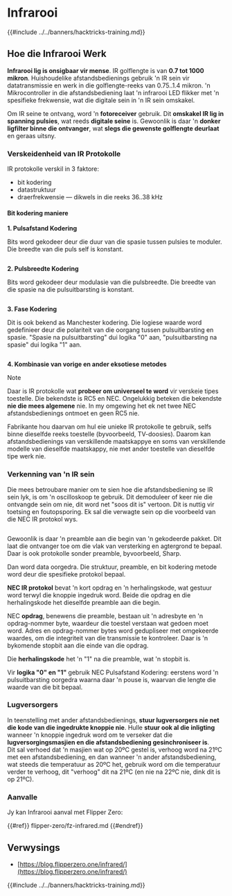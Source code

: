 # Infrarooi

{{#include ../../banners/hacktricks-training.md}}

## Hoe die Infrarooi Werk <a href="#how-the-infrared-port-works" id="how-the-infrared-port-works"></a>

**Infrarooi lig is onsigbaar vir mense**. IR golflengte is van **0.7 tot 1000 mikron**. Huishoudelike afstandsbedienings gebruik 'n IR sein vir datatransmissie en werk in die golflengte-reeks van 0.75..1.4 mikron. 'n Mikrocontroller in die afstandsbediening laat 'n infrarooi LED flikker met 'n spesifieke frekwensie, wat die digitale sein in 'n IR sein omskakel.

Om IR seine te ontvang, word 'n **fotoreceiver** gebruik. Dit **omskakel IR lig in spanning pulsies**, wat reeds **digitale seine** is. Gewoonlik is daar 'n **donker ligfilter binne die ontvanger**, wat **slegs die gewenste golflengte deurlaat** en geraas uitsny.

### Verskeidenheid van IR Protokolle <a href="#variety-of-ir-protocols" id="variety-of-ir-protocols"></a>

IR protokolle verskil in 3 faktore:

- bit kodering
- datastruktuur
- draerfrekwensie — dikwels in die reeks 36..38 kHz

#### Bit kodering maniere <a href="#bit-encoding-ways" id="bit-encoding-ways"></a>

**1. Pulsafstand Kodering**

Bits word gekodeer deur die duur van die spasie tussen pulsies te moduler. Die breedte van die puls self is konstant.

<figure><img src="../../images/image (295).png" alt=""><figcaption></figcaption></figure>

**2. Pulsbreedte Kodering**

Bits word gekodeer deur modulasie van die pulsbreedte. Die breedte van die spasie na die pulsuitbarsting is konstant.

<figure><img src="../../images/image (282).png" alt=""><figcaption></figcaption></figure>

**3. Fase Kodering**

Dit is ook bekend as Manchester kodering. Die logiese waarde word gedefinieer deur die polariteit van die oorgang tussen pulsuitbarsting en spasie. "Spasie na pulsuitbarsting" dui logika "0" aan, "pulsuitbarsting na spasie" dui logika "1" aan.

<figure><img src="../../images/image (634).png" alt=""><figcaption></figcaption></figure>

**4. Kombinasie van vorige en ander eksotiese metodes**

> [!NOTE]
> Daar is IR protokolle wat **probeer om universeel te word** vir verskeie tipes toestelle. Die bekendste is RC5 en NEC. Ongelukkig beteken die bekendste **nie die mees algemene** nie. In my omgewing het ek net twee NEC afstandsbedienings ontmoet en geen RC5 nie.
>
> Fabrikante hou daarvan om hul eie unieke IR protokolle te gebruik, selfs binne dieselfde reeks toestelle (byvoorbeeld, TV-doosies). Daarom kan afstandsbedienings van verskillende maatskappye en soms van verskillende modelle van dieselfde maatskappy, nie met ander toestelle van dieselfde tipe werk nie.

### Verkenning van 'n IR sein

Die mees betroubare manier om te sien hoe die afstandsbediening se IR sein lyk, is om 'n oscilloskoop te gebruik. Dit demoduleer of keer nie die ontvangde sein om nie, dit word net "soos dit is" vertoon. Dit is nuttig vir toetsing en foutopsporing. Ek sal die verwagte sein op die voorbeeld van die NEC IR protokol wys.

<figure><img src="../../images/image (235).png" alt=""><figcaption></figcaption></figure>

Gewoonlik is daar 'n preamble aan die begin van 'n gekodeerde pakket. Dit laat die ontvanger toe om die vlak van versterking en agtergrond te bepaal. Daar is ook protokolle sonder preamble, byvoorbeeld, Sharp.

Dan word data oorgedra. Die struktuur, preamble, en bit kodering metode word deur die spesifieke protokol bepaal.

**NEC IR protokol** bevat 'n kort opdrag en 'n herhalingskode, wat gestuur word terwyl die knoppie ingedruk word. Beide die opdrag en die herhalingskode het dieselfde preamble aan die begin.

NEC **opdrag**, benewens die preamble, bestaan uit 'n adresbyte en 'n opdrag-nommer byte, waardeur die toestel verstaan wat gedoen moet word. Adres en opdrag-nommer bytes word gedupliseer met omgekeerde waardes, om die integriteit van die transmissie te kontroleer. Daar is 'n bykomende stopbit aan die einde van die opdrag.

Die **herhalingskode** het 'n "1" na die preamble, wat 'n stopbit is.

Vir **logika "0" en "1"** gebruik NEC Pulsafstand Kodering: eerstens word 'n pulsuitbarsting oorgedra waarna daar 'n pouse is, waarvan die lengte die waarde van die bit bepaal.

### Lugversorgers

In teenstelling met ander afstandsbedienings, **stuur lugversorgers nie net die kode van die ingedrukte knoppie nie**. Hulle **stuur ook al die inligting** wanneer 'n knoppie ingedruk word om te verseker dat die **lugversorgingsmasjien en die afstandsbediening gesinchroniseer is**.\
Dit sal verhoed dat 'n masjien wat op 20ºC gestel is, verhoog word na 21ºC met een afstandsbediening, en dan wanneer 'n ander afstandsbediening, wat steeds die temperatuur as 20ºC het, gebruik word om die temperatuur verder te verhoog, dit "verhoog" dit na 21ºC (en nie na 22ºC nie, dink dit is op 21ºC).

### Aanvalle

Jy kan Infrarooi aanval met Flipper Zero:

{{#ref}}
flipper-zero/fz-infrared.md
{{#endref}}

## Verwysings

- [https://blog.flipperzero.one/infrared/](https://blog.flipperzero.one/infrared/)

{{#include ../../banners/hacktricks-training.md}}
